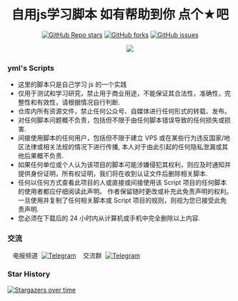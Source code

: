 <div align="center">
<h1 align="center">自用js学习脚本 如有帮助到你 点个★吧</h1>

<a href="https://github.com/meetclover/javascript/stargazers"><img alt="GitHub Repo stars" src="https://img.shields.io/github/stars/meetclover/javascript?color=yellow&logo=riseup&logoColor=yellow&style=flat-square"></a>
<a href="https://github.com/meetclover/javascript/network/members"><img alt="GitHub forks" src="https://img.shields.io/github/forks/meetclover/javascript?color=orange&style=flat-square"></a>
<a href="https://github.com/meetclover/javascript/issues"><img alt="GitHub issues" src="https://img.shields.io/github/issues/meetclover/javascript?color=red&style=flat-square"></a>

</div>
                                           
&emsp;&emsp;&emsp;&emsp;&emsp;&emsp;&emsp;&emsp;&emsp;&emsp;&emsp;&emsp;&emsp;&emsp;&emsp;&emsp;&emsp;&emsp;&emsp;![](http://profile-counter.glitch.me/meetclover/count.svg)

### yml's Scripts

- 这里的脚本只是自己学习 js 的一个实践
- 仅用于测试和学习研究，禁止用于商业用途，不能保证其合法性，准确性，完整性和有效性，请根据情况自行判断.
- 仓库内所有资源文件，禁止任何公众号、自媒体进行任何形式的转载、发布。
- 对任何脚本问题概不负责，包括但不限于由任何脚本错误导致的任何损失或损害.
- 间接使用脚本的任何用户，包括但不限于建立 VPS 或在某些行为违反国家/地区法律或相关法规的情况下进行传播, 本人对于由此引起的任何隐私泄漏或其他后果概不负责.
- 如果任何单位或个人认为该项目的脚本可能涉嫌侵犯其权利，则应及时通知并提供身份证明，所有权证明，我们将在收到认证文件后删除相关脚本.
- 任何以任何方式查看此项目的人或直接或间接使用该 Script 项目的任何脚本的使用者都应仔细阅读此声明。 作者保留随时更改或补充此免责声明的权利。一旦使用并复制了任何相关脚本或 Script 项目的规则，则视为您已接受此免责声明.
- 您必须在下载后的 24 小时内从计算机或手机中完全删除以上内容.


### 交流

</a>&nbsp;&nbsp;&nbsp;电报频道&nbsp;&nbsp;<a href="https://t.me/+lcqIJcXP4y1mYTE1"><img alt="Telegram" src="https://img.shields.io/badge/chat-telegram-blue.svg?logo=telegram&style=flat-square"/></a>
&nbsp;&nbsp;&nbsp;交流群&nbsp;&nbsp;[![Telegram](https://img.shields.io/static/v1?label=Telegram&message=Chat&color=0088cc)](https://t.me/+tJ8njW5gWbVkMTA9_scripts)


### Star History

[![Stargazers over time](https://starchart.cc/meetclover/javascript.svg)](https://starchart.cc/meetclover/javascript)
